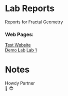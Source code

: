 # Lab Reports
Reports for Fractal Geometry

### Web Pages:
[Test Website](https://cchiltoncarr.github.io/labreports/testwebsite.html) \
[Demo Lab](https://cchiltoncarr.github.io/labreports/Lab1.html)
[Lab 1](https://cchiltoncarr.github.io/labreports/lab1.html)

# Notes

Howdy Partner\
🤠 😎

